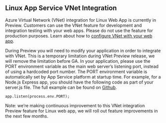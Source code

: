 ## Linux App Service VNet Integration

Azure Virtual Network (VNet) integration for Linux Web App is currently in Preview. Customers can use the VNet feature for development and integration testing with your web apps. Please do not use the feature for production purposes. Learn about how to [configure VNet with your web app](https://docs.microsoft.com/en-us/azure/app-service/web-sites-integrate-with-vnet#managing-the-vnet-integrations).  

During Preview you will need to modify your application in order to integrate with VNet. This is a temporary limitation during VNet Preview release, we will remove the limitation before GA.  In your application, please use the PORT environment variable as the main web server’s listening port, instead of using a hardcoded port number. The PORT environment variable is automatically set by App Service platform at startup time.  For example, for a Node.js Express app, you should have the following code as part of your server.js file. The full example can be found on [Github](https://github.com/Azure/app-service-quickstart-docker-images/tree/master/express-custom). 
~~~
app.listen(process.env.PORT); 
~~~
Note: we’re making continuous improvement to this VNet integration Preview feature for Linux web app, we will roll out feature improvements in the next few months.

